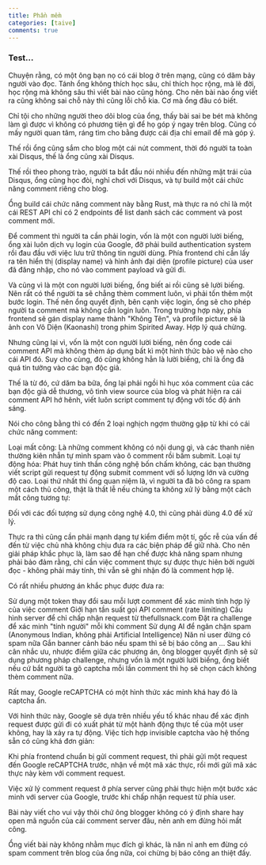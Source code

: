 ```yaml
---
title: Phần mềm
categories: [taive]
comments: true
---
```


### Test...

Chuyện rằng, có một ông bạn nọ có cái blog ở trên mạng, cũng có dăm bảy người vào đọc. Tánh ổng không thích học sâu, chỉ thích học rộng, mà lẽ đời, học rộng mà không sâu thì viết bài nào cũng hỏng. Cho nên bài nào ổng viết ra cũng không sai chỗ này thì cũng lỗi chỗ kia. Cơ mà ổng đâu có biết.

Chỉ tội cho những người theo dõi blog của ổng, thấy bài sai be bét mà không làm gì được vì không có phương tiện gì để họ góp ý ngay trên blog. Cũng có mấy người quan tâm, ráng tìm cho bằng được cái địa chỉ email để mà góp ý.

Thế rồi ổng cũng sắm cho blog một cái nút comment, thời đó người ta toàn xài Disqus, thế là ổng cũng xài Disqus.

Thế rồi theo phong trào, người ta bắt đầu nói nhiều đến những mặt trái của Disqus, ổng cũng học đòi, nghỉ chơi với Disqus, và tự build một cái chức năng comment riêng cho blog.



Ổng build cái chức năng comment này bằng Rust, mà thực ra nó chỉ là một cái REST API chỉ có 2 endpoints để list danh sách các comment và post comment mới.

Để comment thì người ta cần phải login, vốn là một con người lười biếng, ổng xài luôn dịch vụ login của Google, đỡ phải build authentication system rồi đau đầu với việc lưu trữ thông tin người dùng. Phía frontend chỉ cần lấy ra tên hiển thị (display name) và hình ảnh đại diện (profile picture) của user đã đăng nhập, cho nó vào comment payload và gửi đi.

Và cũng vì là một con người lười biếng, ổng biết ai rồi cũng sẽ lười biếng. Nên rất có thể người ta sẽ chẳng thèm comment luôn, vì phải tốn thêm một bước login. Thế nên ổng quyết định, bên cạnh việc login, ổng sẽ cho phép người ta comment mà không cần login luôn. Trong trường hợp này, phía frontend sẽ gán display name thành "Không Tên", và profile picture sẽ là ảnh con Vô Diện (Kaonashi) trong phim Spirited Away. Hợp lý quá chừng.

Nhưng cũng lại vì, vốn là một con người lười biếng, nên ổng code cái comment API mà không thèm áp dụng bất kì một hình thức bảo vệ nào cho cái API đó. Suy cho cùng, đó cũng không hẳn là lười biếng, chỉ là ổng đã quá tin tưởng vào các bạn độc giả.

Thế là từ đó, cứ dăm ba bữa, ổng lại phải ngồi hì hục xóa comment của các bạn độc giả dễ thương, vô tình view source của blog và phát hiện ra cái comment API hớ hênh, viết luôn script comment tự động với tốc độ ánh sáng.



Nói cho công bằng thì có đến 2 loại nghịch ngợm thường gặp từ khi có cái chức năng comment:

Loại mất công: Là những comment không có nội dung gì, và các thanh niên thường kiên nhẫn tự mình spam vào ô comment rồi bấm submit.
Loại tự động hóa: Phát huy tinh thần công nghệ bốn chấm không, các bạn thường viết script gửi request tự động submit comment với số lượng lớn và cường độ cao.
Loại thứ nhất thì ổng quan niệm là, vì người ta đã bỏ công ra spam một cách thủ công, thật là thất lễ nếu chúng ta không xử lý bằng một cách mất công tương tự:



Đối với các đối tượng sử dụng công nghệ 4.0, thì cũng phải dùng 4.0 để xử lý.

Thực ra thì cũng cần phải mạnh dạng tự kiểm điểm một tí, gốc rễ của vấn đề đến từ việc chủ nhà không chịu đưa ra các biện pháp để giữ nhà. Cho nên giải pháp khắc phục là, làm sao để hạn chế được khả năng spam nhưng phải bảo đảm rằng, chỉ cần việc comment thực sự được thực hiên bởi người đọc - không phải máy tính, thì vẫn sẽ ghi nhận đó là comment hợp lệ.

Có rất nhiều phương án khắc phục được đưa ra:

Sử dụng một token thay đổi sau mỗi lượt comment để xác minh tính hợp lý của việc comment
Giới hạn tần suất gọi API comment (rate limiting)
Cấu hình server để chỉ chấp nhận request từ thefullsnack.com
Đặt ra challenge để xác minh "tính người" mỗi khi comment
Sử dụng AI để ngăn chặn spam (Anonymous Indian, không phải Artificial Intelligence)
Năn nỉ user đừng có spam nữa
Gắn banner cảnh báo nếu spam thì sẽ bị báo công an
...
Sau khi cân nhắc ưu, nhược điểm giữa các phương án, ông blogger quyết định sẽ sử dụng phương pháp challenge, nhưng vốn là một người lười biếng, ổng biết nếu cứ bắt người ta gõ captcha mỗi lần comment thì họ sẽ chọn cách không thèm comment nữa.

Rất may, Google reCAPTCHA có một hình thức xác minh khá hay đó là captcha ẩn.

Với hình thức này, Google sẽ dựa trên nhiều yếu tố khác nhau để xác định request được gửi đi có xuất phát từ một hành động thực tế của một user không, hay là xảy ra tự động. Việc tích hợp invisible captcha vào hệ thống sẵn có cũng khá đơn giản:



Khi phía frontend chuẩn bị gửi comment request, thì phải gửi một request đến Google reCAPTCHA trước, nhận về một mã xác thực, rồi mới gửi mã xác thực này kèm với comment request.

Việc xử lý comment request ở phía server cũng phải thực hiện một bước xác minh với server của Google, trước khi chấp nhận request từ phía user.

Bài này viết cho vui vậy thôi chứ ông blogger không có ý định share hay open mã nguồn của cái comment server đâu, nên anh em đừng hỏi mất công.

Ổng viết bài này không nhằm mục đích gì khác, là năn nỉ anh em đừng có spam comment trên blog của ổng nữa, coi chừng bị báo công an thiệt đấy.